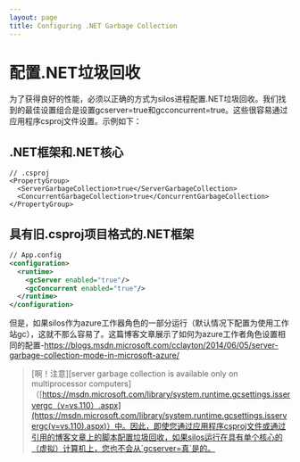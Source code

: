 ```yaml
---
layout: page
title: Configuring .NET Garbage Collection
---
```


# 配置.NET垃圾回收

为了获得良好的性能，必须以正确的方式为silos进程配置.NET垃圾回收。我们找到的最佳设置组合是设置gcserver=true和gcconcurrent=true。这些很容易通过应用程序csproj文件设置。示例如下：

## .NET框架和.NET核心

```csproj
// .csproj
<PropertyGroup>
  <ServerGarbageCollection>true</ServerGarbageCollection>
  <ConcurrentGarbageCollection>true</ConcurrentGarbageCollection>
</PropertyGroup>
```

## 具有旧.csproj项目格式的.NET框架

```xml
// App.config
<configuration>
  <runtime>
    <gcServer enabled="true"/>
    <gcConcurrent enabled="true"/>
  </runtime>
</configuration>
```

但是，如果silos作为azure工作器角色的一部分运行（默认情况下配置为使用工作站gc），这就不那么容易了。这篇博客文章展示了如何为azure工作者角色设置相同的配置-<https://blogs.msdn.microsoft.com/cclayton/2014/06/05/server-garbage-collection-mode-in-microsoft-azure/>

> [啊！注意][server garbage collection is available only on multiprocessor computers]（[https://msdn.microsoft.com/library/system.runtime.gcsettings.isservergc（v=vs.110）.aspx](https://msdn.microsoft.com/library/system.runtime.gcsettings.isservergc(v=vs.110).aspx)）中。因此，即使您通过应用程序csproj文件或通过引用的博客文章上的脚本配置垃圾回收，如果silos运行在具有单个核心的（虚拟）计算机上，您也不会从`gcserver=真`是的。
